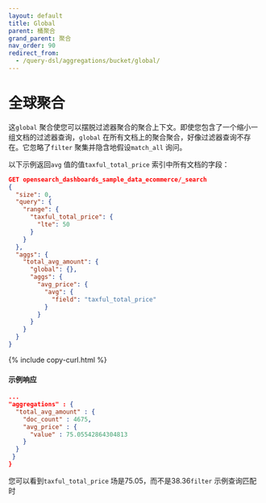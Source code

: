 ```yaml
---
layout: default
title: Global
parent: 桶聚合
grand_parent: 聚合
nav_order: 90
redirect_from:
  - /query-dsl/aggregations/bucket/global/
---
```


# 全球聚合

这`global` 聚合使您可以摆脱过滤器聚合的聚合上下文。即使您包含了一个缩小一组文档的过滤器查询，`global` 在所有文档上的聚合聚合，好像过滤器查询不存在。它忽略了`filter` 聚集并隐含地假设`match_all` 询问。

以下示例返回`avg` 值的值`taxful_total_price` 索引中所有文档的字段：

```json
GET opensearch_dashboards_sample_data_ecommerce/_search
{
  "size": 0,
  "query": {
    "range": {
      "taxful_total_price": {
        "lte": 50
      }
    }
  },
  "aggs": {
    "total_avg_amount": {
      "global": {},
      "aggs": {
        "avg_price": {
          "avg": {
            "field": "taxful_total_price"
          }
        }
      }
    }
  }
}
```
{% include copy-curl.html %}

#### 示例响应

```json
...
"aggregations" : {
  "total_avg_amount" : {
    "doc_count" : 4675,
    "avg_price" : {
      "value" : 75.05542864304813
    }
  }
 }
}
```

您可以看到`taxful_total_price` 场是75.05，而不是38.36`filter` 示例查询匹配时

